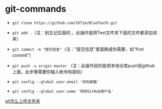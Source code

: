# git-commands

- `git clone https://github.com/CKTim/BlueTooth.git`

- `git add .`（注：别忘记后面的.，此操作是把Test文件夹下面的文件都添加进来）

- `git commit -m "提交信息"`（注：“提交信息”里面换成你需要，如“first commit”）

- `git push -u origin master` （注：此操作目的是把本地仓库push到github上面，此步骤需要你输入帐号和密码） 

- `git config --global user.email '你的邮箱'`

- `git config --global user.name '你的GitHub用户名'`


[git怎么上传文件夹](https://zhidao.baidu.com/question/309158152764892844.html)
